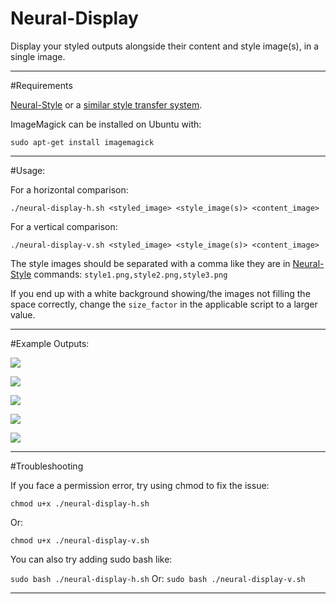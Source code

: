 # Neural-Display
Display your styled outputs alongside their content and style image(s), in a single image.

---

#Requirements

[Neural-Style](https://github.com/jcjohnson/neural-style) or a [similar style transfer system](https://github.com/jcjohnson/neural-style/wiki/Similar-to-Neural-Style).

ImageMagick can be installed on Ubuntu with:

`sudo apt-get install imagemagick`

---

#Usage: 

For a horizontal comparison:

`./neural-display-h.sh <styled_image> <style_image(s)> <content_image>`

For a vertical comparison:

`./neural-display-v.sh <styled_image> <style_image(s)> <content_image>`

The style images should be separated with a comma like they are in [Neural-Style](https://github.com/jcjohnson/neural-style) commands:
`style1.png,style2.png,style3.png`

If you end up with a white background showing/the images not filling the space correctly, change the `size_factor` in the applicable script to a larger value.

---

#Example Outputs:

![](https://i.imgur.com/hbq3aaM.jpg)

![](https://i.imgur.com/GAmJUpH.jpg)

![](https://i.imgur.com/MzdF1tS.jpg)

![](https://i.imgur.com/mLSixxs.jpg)

![](https://i.imgur.com/yBxYqMv.jpg)

---

#Troubleshooting

If you face a permission error, try using chmod to fix the issue: 

`chmod u+x ./neural-display-h.sh`

Or:

`chmod u+x ./neural-display-v.sh`

You can also try adding sudo bash like: 

`sudo bash ./neural-display-h.sh`
Or:
`sudo bash ./neural-display-v.sh`

--- 
